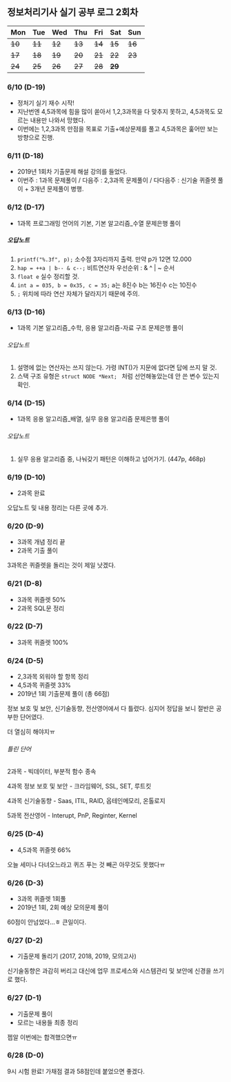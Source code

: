 ## 정보처리기사 실기 공부 로그 2회차

| Mon  | Tue  | Wed  | Thu  | Fri  | Sat  | Sun          |
| ---- | ---- | ---- | ---- | ---- | ------------ | ------------ |
| ~~10~~ | ~~11~~        | ~~12~~ | ~~13~~ | ~~14~~ | ~~15~~ | ~~16~~     |
| ~~17~~ | ~~18~~ | ~~19~~ | ~~20~~ | ~~21~~ | ~~22~~ | ~~23~~ |
| ~~24~~ | ~~25~~ | ~~26~~ | ~~27~~ | ~~28~~ | **~~29~~** |      |



### 6/10 (D-19)

- 정처기 실기 재수 시작!
- 지난번엔 4,5과목에 힘을 많이 쏟아서 1,2,3과목을 다 맞추지 못하고, 4,5과목도 모르는 내용만 나와서 망했다.
- 이번에는 1,2,3과목 만점을 목표로 기출+예상문제를 풀고 4,5과목은 훑어만 보는 방향으로 진행.



### 6/11 (D-18)

- 2019년 1회차 기출문제 해설 강의를 들었다.
- 이번주 : 1과목 문제풀이 / 다음주 : 2,3과목 문제풀이 / 다다음주 : 신기술 퀴즐렛 풀이 + 3개년 문제풀이 병행.



### 6/12 (D-17)

- 1과목 프로그래밍 언어의 기본, 기본 알고리즘_수열 문제은행 풀이

##### 오답노트

1. `printf("%.3f", p);`
   소수점 3자리까지 출력. 만약 p가 12면 12.000
2. `hap = ++a | b-- & c--;`
   비트연산자 우선순위 : & ^ | ~ 순서
3. `float e` 실수 정리할 것.
4. `int a = 035, b = 0x35, c = 35;`
   a는 8진수 b는 16진수 c는 10진수
5. `;` 위치에 따라 연산 자체가 달라지기 때문에 주의.



### 6/13 (D-16)

- 1과목 기본 알고리즘_수학, 응용 알고리즘-자료 구조 문제은행 풀이

###### 오답노트

1. 설명에 없는 연산자는 쓰지 않는다. 가령 INT()가 지문에 없다면 답에 쓰지 말 것.
2. 스택 구조 유형은 `struct NODE *Next; ` 처럼 선언해놓았는데 안 쓴 변수 있는지 확인.



### 6/14 (D-15)

- 1과목 응용 알고리즘_배열, 실무 응용 알고리즘 문제은행 풀이

###### 오답노트

1. 실무 응용 알고리즘 중, 나눠갖기 패턴은 이해하고 넘어가기. (447p, 468p)



### 6/19 (D-10)

- 2과목 완료

오답노트 및 내용 정리는 다른 곳에 추가.



### 6/20 (D-9)

- 3과목 개념 정리 끝
- 2과목 기출 풀이

3과목은 퀴즐렛을 돌리는 것이 제일 낫겠다.



### 6/21 (D-8)

- 3과목 퀴즐렛 50%
- 2과목 SQL문 정리



### 6/22 (D-7)

- 3과목 퀴즐렛 100%



### 6/24 (D-5)

- 2,3과목 외워야 할 항목 정리
- 4,5과목 퀴즐렛 33%
- 2019년 1회 기출문제 풀이 (총 66점)

정보 보호 및 보안, 신기술동향, 전산영어에서 다 틀렸다. 심지어 정답을 보니 절반은 공부한 단어였다.

더 열심히 해야지ㅠ

###### 틀린 단어

2과목 - 빅데이터, 부분적 함수 종속

4과목 정보 보호 및 보안 - 크라임웨어, SSL, SET, 루트킷

4과목 신기술동향 - Saas, ITIL, RAID, 옵테인메모리, 온톨로지

5과목 전산영어 - Interupt, PnP, Reginter, Kernel



### 6/25 (D-4)

- 4,5과목 퀴즐렛 66%

오늘 세미나 다녀오느라고 퀴즈 푸는 것 빼곤 아무것도 못했다ㅠ 



### 6/26 (D-3)

- 3과목 퀴즐렛 1회풀
- 2019년 1회, 2회 예상 모의문제 풀이

60점이 안넘었다...ㅎ 큰일이다.



### 6/27 (D-2)

- 기출문제 돌리기 (2017, 2018, 2019, 모의고사)

신기술동향은 과감히 버리고 대신에 업무 프로세스와 시스템관리 및 보안에 신경을 쓰기로 했다.



### 6/27 (D-1)

- 기출문제 풀이
- 모르는 내용들 최종 정리

젭알 이번에는 합격했으면ㅠ



### 6/28 (D-0)

9시 시험 완료! 가채점 결과 58점인데 붙었으면 좋겠다.